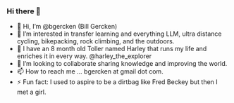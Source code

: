 ### Hi there 👋

- 👋 Hi, I’m @bgercken (Bill Gercken)
- 👀 I’m interested in transfer learning and everything LLM, ultra distance cycling, bikepacking, rock climbing, and the outdoors.
- 👀 I have an 8 month old Toller named Harley that runs my life and enriches it in every way. @harley_the_explorer
- 💞️ I’m looking to collaborate sharing knowledge and improving the world.
- 📫 How to reach me ... bgercken at gmail dot com.
- ⚡ Fun fact: I used to aspire to be a dirtbag like Fred Beckey but then I met a girl.

<!---
billgercken/billgercken is a ✨ special ✨ repository because its `README.md` (this file) appears on your GitHub profile.
You can click the Preview link to take a look at your changes.
--->

